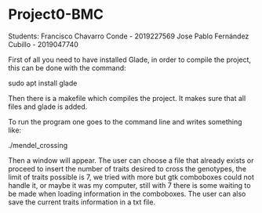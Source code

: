 # Project0-BMC
Students:
Francisco Chavarro Conde - 2019227569
Jose Pablo Fernández Cubillo - 2019047740

First of all you need to have installed Glade, in
order to compile the project, this can be done with
the command:

sudo apt install glade

Then there is a makefile which compiles the project.
It makes sure that all files and glade is added.

To run the program one goes to the command line and 
writes something like:

./mendel_crossing

Then a window will appear. The user can choose a file
that already exists or proceed to insert the number of
traits desired to cross the genotypes, the limit of
traits possible is 7, we tried with more but gtk comboboxes
could not handle it, or maybe it was my computer, still with
7 there is some waiting to be made when loading information
in the comboboxes. The user can also save the current traits
information in a txt file.